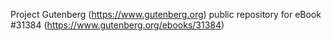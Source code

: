 Project Gutenberg (https://www.gutenberg.org) public repository for eBook #31384 (https://www.gutenberg.org/ebooks/31384)
